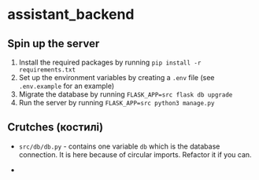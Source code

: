 # assistant_backend

## Spin up the server
1. Install the required packages by running `pip install -r requirements.txt`
2. Set up the environment variables by creating a `.env` file (see `.env.example` for an example)
3. Migrate the database by running `FLASK_APP=src flask db upgrade`
4. Run the server by running `FLASK_APP=src python3 manage.py`

## Crutches (костилі)
- `src/db/db.py` - contains one variable `db` which is the database connection.
It is here because of circular imports. Refactor it if you can.
- 
    ```
